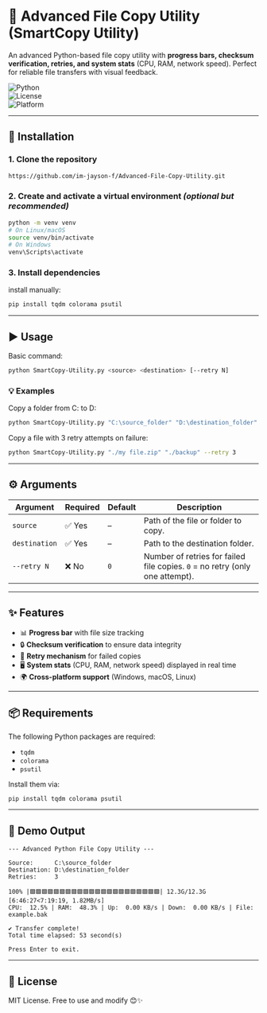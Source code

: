 # 🚀 Advanced File Copy Utility (SmartCopy Utility)

An advanced Python-based file copy utility with **progress bars, checksum verification, retries, and system stats** (CPU, RAM, network speed). Perfect for reliable file transfers with visual feedback.  

![Python](https://img.shields.io/badge/Python-3.8+-blue.svg)  
![License](https://img.shields.io/badge/License-MIT-green.svg)  
![Platform](https://img.shields.io/badge/Platform-Windows%20%7C%20Linux%20%7C%20macOS-lightgrey.svg)  

---

## 🔧 Installation  

### 1. Clone the repository  
```bash
https://github.com/im-jayson-f/Advanced-File-Copy-Utility.git
```

### 2. Create and activate a virtual environment *(optional but recommended)*  
```bash
python -m venv venv
# On Linux/macOS
source venv/bin/activate
# On Windows
venv\Scripts\activate
```

### 3. Install dependencies  
install manually:  
```bash
pip install tqdm colorama psutil
```

---

## ▶️ Usage  

Basic command:  
```bash
python SmartCopy-Utility.py <source> <destination> [--retry N]
```

### 💡 Examples  
Copy a folder from C: to D:  
```bash
python SmartCopy-Utility.py "C:\source_folder" "D:\destination_folder"
```

Copy a file with 3 retry attempts on failure:  
```bash
python SmartCopy-Utility.py "./my file.zip" "./backup" --retry 3
```

---

## ⚙️ Arguments  

| Argument        | Required | Default | Description |
|-----------------|----------|---------|-------------|
| `source`        | ✅ Yes   | –       | Path of the file or folder to copy. |
| `destination`   | ✅ Yes   | –       | Path to the destination folder. |
| `--retry N`     | ❌ No    | `0`     | Number of retries for failed file copies. `0` = no retry (only one attempt). |

---

## ✨ Features  

- 📊 **Progress bar** with file size tracking  
- 🔒 **Checksum verification** to ensure data integrity  
- 🔁 **Retry mechanism** for failed copies  
- 🖥️ **System stats** (CPU, RAM, network speed) displayed in real time  
- 🌍 **Cross-platform support** (Windows, macOS, Linux)  

---

## 📦 Requirements  

The following Python packages are required:  
- `tqdm`  
- `colorama`  
- `psutil`  

Install them via:  
```bash
pip install tqdm colorama psutil
```

---

## 📸 Demo Output  

```
--- Advanced Python File Copy Utility ---

Source:      C:\source_folder
Destination: D:\destination_folder
Retries:     3

100% |🟩🟩🟩🟩🟩🟩🟩🟩🟩🟩🟩🟩🟩🟩🟩🟩🟩🟩🟩🟩🟩🟩| 12.3G/12.3G [6:46:27<7:19:19, 1.82MB/s]
CPU:  12.5% | RAM:  48.3% | Up:  0.00 KB/s | Down:  0.00 KB/s | File: example.bak

✔️ Transfer complete!
Total time elapsed: 53 second(s)

Press Enter to exit.
```

---

## 📜 License  

MIT License. Free to use and modify 😊✨  
